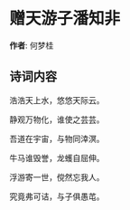 # 赠天游子潘知非

**作者**: 何梦桂

## 诗词内容

浩浩天上水，悠悠天际云。

静观万物化，谁使之芸芸。

吾道在宇宙，与物同涬溟。

牛马谁毁誉，龙蠖自屈伸。

浮游寄一世，傥然忘我人。

究竟弗可诘，与子俱愚芚。

